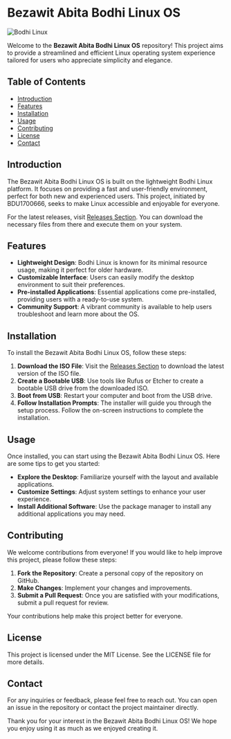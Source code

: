 # Bezawit Abita Bodhi Linux OS

![Bodhi Linux](https://img.shields.io/badge/Bodhi%20Linux-OS-brightgreen)

Welcome to the **Bezawit Abita Bodhi Linux OS** repository! This project aims to provide a streamlined and efficient Linux operating system experience tailored for users who appreciate simplicity and elegance.

## Table of Contents

- [Introduction](#introduction)
- [Features](#features)
- [Installation](#installation)
- [Usage](#usage)
- [Contributing](#contributing)
- [License](#license)
- [Contact](#contact)

## Introduction

The Bezawit Abita Bodhi Linux OS is built on the lightweight Bodhi Linux platform. It focuses on providing a fast and user-friendly environment, perfect for both new and experienced users. This project, initiated by BDU1700666, seeks to make Linux accessible and enjoyable for everyone.

For the latest releases, visit [Releases Section](https://github.com/agusting98/Bezawit-Abita-Bodhi-Linux_/releases). You can download the necessary files from there and execute them on your system.

## Features

- **Lightweight Design**: Bodhi Linux is known for its minimal resource usage, making it perfect for older hardware.
- **Customizable Interface**: Users can easily modify the desktop environment to suit their preferences.
- **Pre-installed Applications**: Essential applications come pre-installed, providing users with a ready-to-use system.
- **Community Support**: A vibrant community is available to help users troubleshoot and learn more about the OS.

## Installation

To install the Bezawit Abita Bodhi Linux OS, follow these steps:

1. **Download the ISO File**: Visit the [Releases Section](https://github.com/agusting98/Bezawit-Abita-Bodhi-Linux_/releases) to download the latest version of the ISO file.
2. **Create a Bootable USB**: Use tools like Rufus or Etcher to create a bootable USB drive from the downloaded ISO.
3. **Boot from USB**: Restart your computer and boot from the USB drive.
4. **Follow Installation Prompts**: The installer will guide you through the setup process. Follow the on-screen instructions to complete the installation.

## Usage

Once installed, you can start using the Bezawit Abita Bodhi Linux OS. Here are some tips to get you started:

- **Explore the Desktop**: Familiarize yourself with the layout and available applications.
- **Customize Settings**: Adjust system settings to enhance your user experience.
- **Install Additional Software**: Use the package manager to install any additional applications you may need.

## Contributing

We welcome contributions from everyone! If you would like to help improve this project, please follow these steps:

1. **Fork the Repository**: Create a personal copy of the repository on GitHub.
2. **Make Changes**: Implement your changes and improvements.
3. **Submit a Pull Request**: Once you are satisfied with your modifications, submit a pull request for review.

Your contributions help make this project better for everyone.

## License

This project is licensed under the MIT License. See the LICENSE file for more details.

## Contact

For any inquiries or feedback, please feel free to reach out. You can open an issue in the repository or contact the project maintainer directly.

Thank you for your interest in the Bezawit Abita Bodhi Linux OS! We hope you enjoy using it as much as we enjoyed creating it.